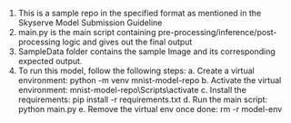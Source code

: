 1. This is a sample repo in the specified format as mentioned in the Skyserve Model Submission Guideline
2. main.py is the main script containing pre-processing/inference/post-processing logic and gives out the final output
3. SampleData folder contains the sample Image and its corresponding expected output.
4. To run this model, follow the following steps:
    a. Create a virtual environment:        python -m venv mnist-model-repo
    b. Activate the virtual environment:    mnist-model-repo\Scripts\activate
    c. Install the requirements:            pip install -r requirements.txt
    d. Run the main script:                 python main.py
    e. Remove the virtual env once done:    rm -r model-env